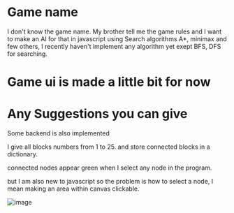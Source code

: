 # Game name
I don't know the game name. My brother tell me the game rules and I want to make an AI for that in javascript using Search algorithms A*, minimax and few others, I recently haven't implement any algorithm yet exept BFS, DFS for searching.

# Game ui is made a little bit for now

# Any Suggestions you can give
Some backend is also implemented 

I give all blocks numbers from 1 to 25. and store connected blocks in a dictionary.

connected nodes appear green when I select any node in the program.

but I am also new to javascript so the problem is how to select a node, I mean making an area within canvas clickable.

![image](https://github.com/Ebad-urRehman/gomuku-game-ai-js/assets/125203236/d4ba8490-4129-4c8d-bffb-3b1ce39650d0)

